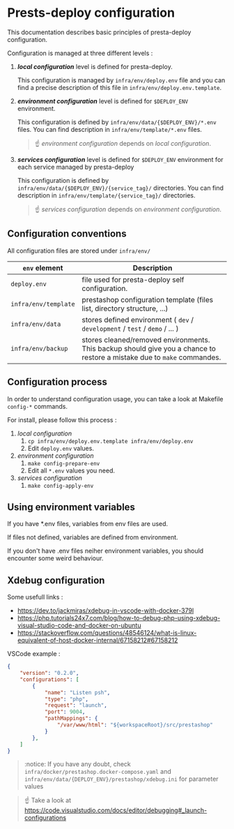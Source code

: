 # Prests-deploy configuration

This documentation describes basic principles of presta-deploy configuration.

Configuration is managed at three different levels :
1. ***local configuration*** level is defined for presta-deploy.
    
    This configuration is managed by ``infra/env/deploy.env`` file and you can find a precise description of this file in ``infra/env/deploy.env.template``.
2. ***environment configuration*** level is defined for ``$DEPLOY_ENV`` environment.
    
    This configuration is defined by ``infra/env/data/{$DEPLOY_ENV}/*.env`` files. You can find description in ``infra/env/template/*.env`` files.
    > :point_up: *environment configuration* depends on *local configuration*.
3. ***services configuration*** level is defined for ``$DEPLOY_ENV`` environment for each service managed by presta-deploy

    This configuration is defined by ``infra/env/data/{$DEPLOY_ENV}/{service_tag}/`` directories. You can find description in ``infra/env/template/{service_tag}/`` directories.
    > :point_up: *services configuration* depends on *environment configuration*.


## Configuration conventions

All configuration files are stored under ``infra/env/``

| ``env`` element        | Description                                                                                                               |
|------------------------|---------------------------------------------------------------------------------------------------------------------------|
| ``deploy.env``         | file used for presta-deploy self configuration.                                                                           |
| ``infra/env/template`` | prestashop configuration template (files list, directory structure, ...)                                          |
| ``infra/env/data``     | stores defined environment ( ``dev`` / ``development`` / ``test`` / ``demo`` / ... )                                      |
| ``infra/env/backup``   | stores cleaned/removed environments. This backup should give you a chance to restore a mistake due to ``make`` commandes. |


## Configuration process

In order to understand configuration usage, you can take a look at Makefile ``config-*`` commands.

For install, please follow this process :
1. *local configuration*
    1. ``cp infra/env/deploy.env.template infra/env/deploy.env``
    2. Edit ``deploy.env`` values.
2. *environment configuration*
    1. ``make config-prepare-env``
    2. Edit all ``*.env`` values you need.
3. *services configuration*
    1. ``make config-apply-env``


## Using environment variables

If you have *.env files, variables from env files are used.

If files not defined, variables are defined from environment.

If you don't have .env files neiher environment variables, you should encounter some weird behaviour.


## Xdebug configuration

Some usefull links :
- https://dev.to/jackmiras/xdebug-in-vscode-with-docker-379l
- https://php.tutorials24x7.com/blog/how-to-debug-php-using-xdebug-visual-studio-code-and-docker-on-ubuntu
- https://stackoverflow.com/questions/48546124/what-is-linux-equivalent-of-host-docker-internal/67158212#67158212

VSCode example :
```json
{
    "version": "0.2.0",
    "configurations": [
        {
            "name": "Listen psh",
            "type": "php",
            "request": "launch",
            "port": 9004,
            "pathMappings": {
                "/var/www/html": "${workspaceRoot}/src/prestashop"
            }
        },
    ]
}
```

> :notice: If you have any doubt, check `infra/docker/prestashop.docker-compose.yaml` and `infra/env/data/{DEPLOY_ENV}/prestashop/xdebug.ini` for parameter values

> :point_up: Take a look at https://code.visualstudio.com/docs/editor/debugging#_launch-configurations